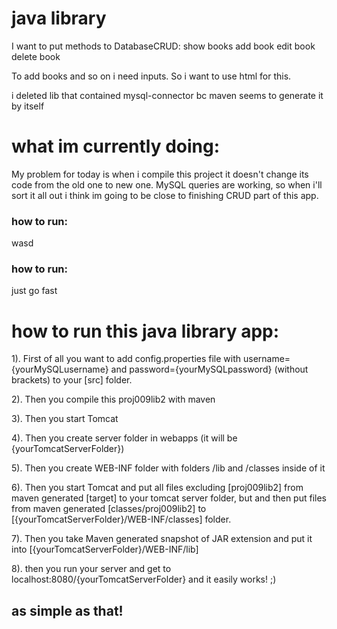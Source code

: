 # java library



I want to put methods to DatabaseCRUD:
show books
add book
edit book
delete book

To add books and so on i need inputs.
So i want to use html for this. 

i deleted lib that contained mysql-connector bc maven seems to generate it by itself

# what im currently doing:

My problem for today is when i compile this project it doesn't change its code from the old one to new one.
MySQL queries are working, so when i'll sort it all out i think im going to be close to finishing CRUD part of this app.


<h3> how to run: </h3>
wasd
<h3> how to run: </h3>
just go fast


# how to run this java library app:


1). First of all you want to add config.properties file with username={yourMySQLusername} and password={yourMySQLpassword} (without brackets) to your [src] folder.


2). Then you compile this proj009lib2 with maven


3). Then you start Tomcat


4). Then you create server folder in webapps (it will be {yourTomcatServerFolder})


5). Then you create WEB-INF folder with folders /lib and /classes inside of it


6). Then you start Tomcat and put all files excluding [proj009lib2] from maven generated [target] to your tomcat server folder, but and then put files from maven generated [classes/proj009lib2] to [{yourTomcatServerFolder}/WEB-INF/classes] folder.


7). Then you take Maven generated snapshot of JAR extension and put it into [{yourTomcatServerFolder}/WEB-INF/lib]


8). then you run your server and get to localhost:8080/{yourTomcatServerFolder} and it easily works! ;)

<h2> as simple as that! </h2>


